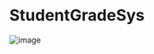 ﻿# StudentGradeSys

![image](https://github.com/raghadmta/StudentGradeSys/assets/55548241/96aa8292-922a-4ba9-96df-0ce268d57aed)
